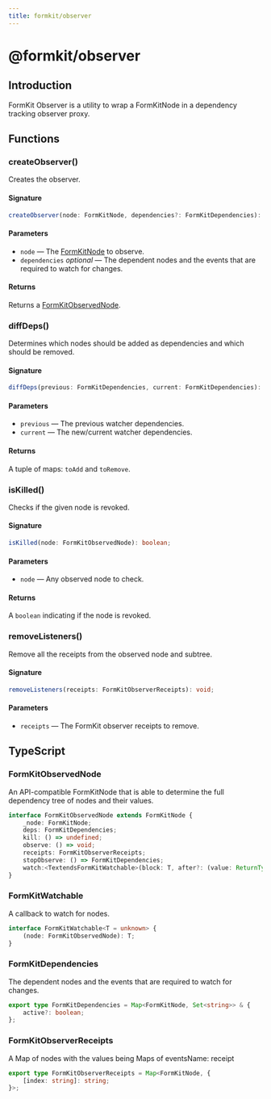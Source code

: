 ```yaml
---
title: formkit/observer
---
```


# @formkit/observer

<page-toc></page-toc>

## Introduction

FormKit Observer is a utility to wrap a FormKitNode in a dependency tracking observer proxy.

## Functions

### createObserver()

Creates the observer.

#### Signature

<client-only>

```typescript
createObserver(node: FormKitNode, dependencies?: FormKitDependencies): FormKitObservedNode;
```

</client-only>

#### Parameters

- `node` — The [FormKitNode](/api-reference/formkit-core#formkitnode) to observe.
- `dependencies` *optional* — The dependent nodes and the events that are required to watch for changes.

#### Returns

 Returns a [FormKitObservedNode](/api-reference/formkit-observer#formkitobservednode).

### diffDeps()

Determines which nodes should be added as dependencies and which should be removed.

#### Signature

<client-only>

```typescript
diffDeps(previous: FormKitDependencies, current: FormKitDependencies): [FormKitDependencies, FormKitDependencies];
```

</client-only>

#### Parameters

- `previous` — The previous watcher dependencies.
- `current` — The new/current watcher dependencies.

#### Returns

 A tuple of maps: `toAdd` and `toRemove`.

### isKilled()

Checks if the given node is revoked.

#### Signature

<client-only>

```typescript
isKilled(node: FormKitObservedNode): boolean;
```

</client-only>

#### Parameters

- `node` — Any observed node to check.

#### Returns

 A `boolean` indicating if the node is revoked.

### removeListeners()

Remove all the receipts from the observed node and subtree.

#### Signature

<client-only>

```typescript
removeListeners(receipts: FormKitObserverReceipts): void;
```

</client-only>

#### Parameters

- `receipts` — The FormKit observer receipts to remove.

## TypeScript

### FormKitObservedNode

An API-compatible FormKitNode that is able to determine the full dependency tree of nodes and their values.

<client-only>

```typescript
interface FormKitObservedNode extends FormKitNode {
    _node: FormKitNode;
    deps: FormKitDependencies;
    kill: () => undefined;
    observe: () => void;
    receipts: FormKitObserverReceipts;
    stopObserve: () => FormKitDependencies;
    watch:<TextendsFormKitWatchable>(block: T, after?: (value: ReturnType<T>) => void) => void;
}
```

</client-only>

### FormKitWatchable

A callback to watch for nodes.

<client-only>

```typescript
interface FormKitWatchable<T = unknown> {
    (node: FormKitObservedNode): T;
}
```

</client-only>

### FormKitDependencies

The dependent nodes and the events that are required to watch for changes.

<client-only>

```typescript
export type FormKitDependencies = Map<FormKitNode, Set<string>> & {
    active?: boolean;
};
```

</client-only>

### FormKitObserverReceipts

A Map of nodes with the values being Maps of eventsName: receipt

<client-only>

```typescript
export type FormKitObserverReceipts = Map<FormKitNode, {
    [index: string]: string;
}>;
```

</client-only>